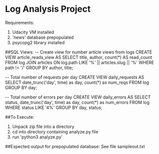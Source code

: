 # Log Analysis Project

Requirements:
1. Udacity VM installed
2. 'news' database prepopulated
3. psycopg2 library installed

##SQL Views:
-- Create view for number article views from logs
CREATE VIEW article_reads_view AS
  SELECT title, author, count(*) AS read_count
  FROM log JOIN articles ON log.path  LIKE '%' || articles.slug || '%'
  WHERE path != '/'
  GROUP BY author, title;

-- Total number of requests per day
CREATE VIEW daily_requests AS
SELECT date_trunc('day', time) as day, count(*) as num_reqs
  FROM log
  GROUP BY day;

-- Total number of errors per day
CREATE VIEW daily_errors AS
SELECT status, date_trunc('day', time) as day, count(*) as num_errors
  FROM log
  WHERE status LIKE '4%'
  GROUP BY day, status;

##To Execute:
1. Unpack zip file into a directory
2. cd into directory containing analyze.py file
3. run 'python3 analyze.py'

##Expected output for prepopulated database:
See file sampleout.txt